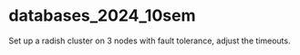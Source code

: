 # databases_2024_10sem
Set up a radish cluster on 3 nodes with fault tolerance, adjust the timeouts.